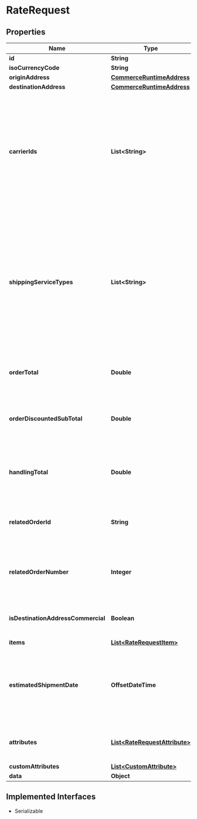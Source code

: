 

# RateRequest


## Properties

| Name | Type | Description | Notes |
|------------ | ------------- | ------------- | -------------|
|**id** | **String** |  |  [optional] |
|**isoCurrencyCode** | **String** |  |  [optional] |
|**originAddress** | [**CommerceRuntimeAddress**](CommerceRuntimeAddress.md) |  |  [optional] |
|**destinationAddress** | [**CommerceRuntimeAddress**](CommerceRuntimeAddress.md) |  |  [optional] |
|**carrierIds** | **List&lt;String&gt;** | Optional.  If one or more Carrier Ids are specified then only the rates for the specified carrier(&#39;s/s&#39;) configured service types or shipping methods will be calculated resulting in better performance. |  [optional] |
|**shippingServiceTypes** | **List&lt;String&gt;** | Optional.  If one or more Shipping Service Type Codes are specified then only the specified rates for the specified carrier(&#39;s/s&#39;) configured service types or shipping methods will be calculated resulting in better performance. |  [optional] |
|**orderTotal** | **Double** | The OrderTotal to be used in rate calculation |  [optional] |
|**orderDiscountedSubTotal** | **Double** | The Order SubTotal After Discounts to be used in rate calculation |  [optional] |
|**handlingTotal** | **Double** | The order Handling total after discounts to be used in rate calculation |  [optional] |
|**relatedOrderId** | **String** | The Order ID to be used in rate calculation  Informational only |  [optional] |
|**relatedOrderNumber** | **Integer** | The Order Number to be used in rate calculation  Informational only |  [optional] |
|**isDestinationAddressCommercial** | **Boolean** | Is the destination address a commercial address? |  [optional] |
|**items** | [**List&lt;RateRequestItem&gt;**](RateRequestItem.md) |  |  [optional] |
|**estimatedShipmentDate** | **OffsetDateTime** | Estimate Date/Time when the shipment for this will be sent.  Primarily utilize to estimate delivery date. |  [optional] |
|**attributes** | [**List&lt;RateRequestAttribute&gt;**](RateRequestAttribute.md) | Order Attributes. Made available for Arc.js to use |  [optional] |
|**customAttributes** | [**List&lt;CustomAttribute&gt;**](CustomAttribute.md) |  |  [optional] |
|**data** | **Object** |  |  [optional] |


## Implemented Interfaces

* Serializable


